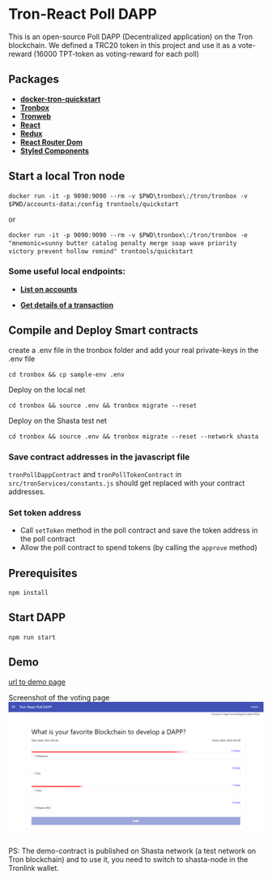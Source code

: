 # Tron-React Poll DAPP
This is an open-source Poll DAPP (Decentralized application) on the Tron blockchain. We defined a TRC20 token in this project and use it as a vote-reward (16000 TPT-token as voting-reward for each poll)


## Packages

- **[docker-tron-quickstart](https://github.com/TRON-US/docker-tron-quickstart)**
- **[Tronbox](https://github.com/tronprotocol/tronbox)**
- **[Tronweb](https://github.com/tronprotocol/tronweb)**
- **[React](https://github.com/facebook/react)**
- **[Redux](https://github.com/reduxjs/redux)**
- **[React Router Dom](https://github.com/ReactTraining/react-router/tree/master/packages/react-router-dom)**
- **[Styled Components](https://github.com/styled-components/styled-components)**


## Start a local Tron node

```shell
docker run -it -p 9090:9090 --rm -v $PWD\tronbox\:/tron/tronbox -v $PWD/accounts-data:/config trontools/quickstart

```
or
```shell
docker run -it -p 9090:9090 --rm -v $PWD\tronbox\:/tron/tronbox -e "mnemonic=sunny butter catalog penalty merge soap wave priority victory prevent hollow remind" trontools/quickstart

```

### Some useful local endpoints:
- **[List on accounts](http://localhost:9090/admin/accounts)**

- **[Get details of a transaction](http://127.0.0.1:9090/wallet/gettransactionbyid?value=the-transaction-id)**


## Compile and Deploy Smart contracts

create a .env file in the tronbox folder and add your real private-keys in the .env file


```shell
cd tronbox && cp sample-env .env 
```

Deploy on the local net

```shell
cd tronbox && source .env && tronbox migrate --reset 

```
Deploy on the Shasta test net
```shell
cd tronbox && source .env && tronbox migrate --reset --network shasta

```
### Save contract addresses in the javascript file
`tronPollDappContract` and `tronPollTokenContract` in `src/tronServices/constants.js` should get replaced with your contract addresses.
### Set token address 
- Call `setToken` method in the poll contract and save the token address in the poll contract
- Allow the poll contract to spend tokens (by calling the `approve` method)
## Prerequisites
```
npm install
```


## Start DAPP
```
npm run start
```

## Demo
[url to demo page](https://vahidfzm.github.io/tron-react-poll-dapp/)

Screenshot of the voting page
![demo](./demo.png)

PS: The demo-contract is published on Shasta network (a test network on Tron blockchain) and to use it, you need to switch to shasta-node in the Tronlink wallet. 


